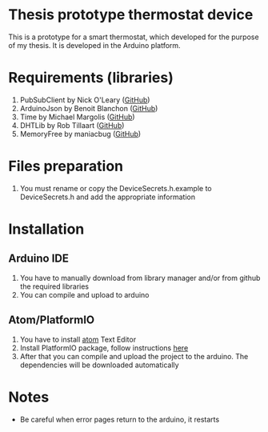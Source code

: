 # Thesis prototype thermostat device

This is a prototype for a smart thermostat, which developed for the purpose of my thesis. It is developed in the Arduino platform.

# Requirements (libraries)

1. PubSubClient by Nick O'Leary ([GitHub](https://github.com/knolleary/pubsubclient))
2. ArduinoJson by Benoit Blanchon ([GitHub](https://github.com/bblanchon/ArduinoJson))
3. Time by Michael Margolis ([GitHub](https://github.com/PaulStoffregen/Time))
4. DHTLib by Rob Tillaart ([GitHub](https://github.com/RobTillaart/Arduino/tree/master/libraries/DHTlib))
5. MemoryFree by maniacbug ([GitHub](https://github.com/maniacbug/MemoryFree))

# Files preparation

1. You must rename or copy the DeviceSecrets.h.example to DeviceSecrets.h and add the appropriate information

# Installation

## Arduino IDE

1. You have to manually download from library manager and/or from github the required libraries
2. You can compile and upload to arduino

## Atom/PlatformIO

1. You have to install [atom](https://atom.io/) Text Editor
2. Install PlatformIO package, follow instructions [here](http://platformio.org/get-started/ide?install=atom)
3. After that you can compile and upload the project to the arduino. The dependencies will be downloaded automatically

# Notes

+ Be careful when error pages return to the arduino, it restarts
